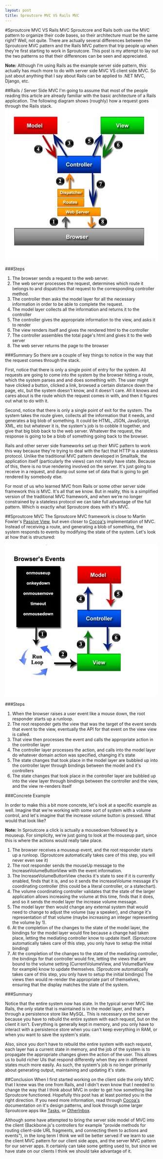```yaml
---
layout: post
title: Sproutcore MVC VS Rails MVC
---
```

#Sproutcore MVC VS Rails MVC
Sproutcore and Rails both use the MVC pattern to organize their code bases, so their architecture must be the same right? Well, not quite. There are actually several differences between the Sproutcore MVC pattern and the Rails MVC pattern that trip people up when they're first starting to work in Sproutcore. This post is my attempt to lay out the two patterns so that their differences can be seen and appreciated. 

**Note:** Although I'm using Rails as the example server side pattern, this actually has much more to do with server side MVC VS client side MVC. So just about anything that I say about Rails can be applied to .NET MVC, Django, etc.

##Rails / Server Side MVC
I'm going to assume that most of the people reading this article are already familiar with the basic architecture of a Rails application. The following diagram shows (roughly) how a request goes through the Rails stack. 
![Rails MVC](/images/rails_mvc.png)

###Steps
1. The browser sends a request to the web server.
2. The web server processes the request, determines which route it belongs to and dispatches that request to the corresponding controller method.
3. The controller then asks the model layer for all the necessary information in order to be able to complete the request.
4. The model layer collects all the information and returns it to the controller
5. The controller gives the appropriate information to the view, and asks it to render
6. The view renders itself and gives the rendered html to the controller
7. The controller assembles the total page's html and gives it to the web server
8. The web server returns the page to the browser

###Summary
So there are a couple of key things to notice in the way that the request comes through the stack.

First, notice that there is only a single point of entry for the system. All requests are going to come into the system by the browser hitting a route, which the system parses and and does something with. The user might have clicked a button, clicked a link, browsed a certain distance down the page, etc, but the system doesn't know, and it doesn't care. All it knows and cares about is the route which the request comes in with, and then it figures out what to do with it.

Second, notice that there is only a single point of exit for the system. The system takes the route given, collects all the information that it needs, and generates a big blob of something. It could be HTML, JSON, JavaScript, XML, etc but whatever it is, the system's job is to cobble it together, and give that big blob back to the web server. Whatever the request, the response is going to be a blob of something going back to the browser.

Rails and other server side frameworks set up their MVC pattern to work this way because they're trying to deal with the fact that HTTP is a stateless protocol. Unlike the traditional MVC pattern developed in Smalltalk, the application itself (particularly the views) can not really have state. Because of this, there is no true rendering involved on the server. It's just going to receive in a request, and dump out some set of data that is going to get rendered by somebody else. 

For most of us who learned MVC from Rails or some other server side framework this *is* MVC. It's all that we know. But in reality, this is a simplified version of the traditional MVC framework, and when we're no longer constrained by a stateless protocol we can take full advantage of the full pattern. Which is exactly what Sproutcore does with it's MVC.

##Sproutcore MVC
The Sproutcore MVC framework is close to Martin Fowler's [Passive View](http://martinfowler.com/eaaDev/PassiveScreen.html), but even closer to [Cocoa's](http://developer.apple.com/library/mac/#documentation/Cocoa/Conceptual/CocoaFundamentals/CocoaDesignPatterns/CocoaDesignPatterns.html) implementation of MVC. Instead of receiving a route, and generating a blob of something, the system responds to events by modifying the state of the system. Let's look at how that is structured:

![Sproutcore MVC](/images/sproutcore_mvc.png)

###Steps
1. When the browser raises a user event like a mouse down, the root responder starts up a runloop.
2. The root responder gets the view that was the target of the event sends that event to the view, eventually the API for that event on the view view is called.
3. That view then processes the event and calls the appropriate action in the controller layer
4. The controller layer processes the action, and calls into the model layer do whatever domain action was specified, changing it's state
5. The state changes that took place in the model layer are bubbled up into the controller layer through bindings between the model and it's controllers
6. The state changes that took place in the controller layer are bubbled up into the view layer through bindings between the controller and the view, and the view re-renders itself

###Concrete Example

In order to make this a bit more concrete, let's look at a specific example as well. Imagine that we're working with some sort of system with a volume control, and let's imagine that the increase volume button is pressed. What would that look like?

**Note:** In Sproutcore a click is actually a mousedown followed by a mouseup. For simplicity, we're just going to look at the mouseup part, since this is where the actions would really take place.

1. The browser receives a mouseup event, and the root responder starts up a runloop. (Sproutcore automatically takes care of this step, you will never even see it)
2. The root responder sends the mouseUp message to the IncreaseVolumeButtonView with the event information.
3. The IncreaseVolumeButtonView checks it's state to see if it is currently enabled, finds that it is, and so it sends the increaseVolume message it's coordinating controller (this could be a literal controller, or a statechart). 
4. The volume coordinating controller validates that the state of the larger application allows increasing the volume at this time, finds that it does, and so it sends the model layer the increase volume message.
5. The model layer then would change any external system that would need to change to adjust the volume (say a speaker), and change it's representation of that volume (maybe increasing an integer representing the volume by 1).
6. At the completion of the changes to the state of the model layer, the bindings for the model layer would fire because a change had taken place, letting the mediating controller know to update itself. (Sproutcore automatically takes care of this step, you only have to setup the initial binding)
7. At the completion of the changes to the state of the mediating controller, the bindings for that controller would fire, letting the views that are bound to the volume setting (CurrentVolumeView, and VolumeBarView for example) know to update themselves. (Sproutcore automatically takes care of this step, you only have to setup the initial bindings) The views then would re-render the appropriate part of themselves, ensuring that the display matches the state of the system.

###Summary

Notice that the entire system now has state. In the typical server MVC like Rails, the only state that is maintained is in the model layer, and that's through a persistence store like MySQL. This is necessary on the server because you have to rebuild the entire system with each request, but on the client it isn't. Everything is generally kept in memory, and you only have to interact with a persistence store when you can't keep everything in RAM, or when you want to save the system's state.

Also, since you don't have to rebuild the entire system with each request, each layer has a current state in memory, and the job of the system is to propagate the appropriate changes given the action of the user. This allows us to build richer UIs that respond differently when they are in different states much more easily. As such, the system's job is no longer primarily about generating output, maintaining and updating it's state.

##Conclusion
When I first started working on the client side the only MVC that I knew was the one from Rails, and I didn't even know that I needed to change the way that I think about MVC in order to get how something like Sproutcore functioned. Hopefully this post has at least pointed you in the right direction. If you need more information, read through [Cocoa's](http://developer.apple.com/library/mac/#documentation/Cocoa/Conceptual/CocoaFundamentals/CocoaDesignPatterns/CocoaDesignPatterns.html) documentation on it's design patterns, and look through some larger Sproutcore apps like [Tasks](http://github.com/suvajitgupta/Tasks), or [OtherInbox](http://github.com/erichocean/otherinbox).

Although some have attempted to bring the server side model of MVC into the client (Backbone.js's controllers for example "provide methods for routing client-side URL fragments, and connecting them to actions and events"), in the long term I think we will be better served if we learn to use the client MVC pattern for our client side apps, and the server MVC pattern for our server apps. It certainly can take some getting used to, but since we have state on our clients I think we should take advantage of it.
